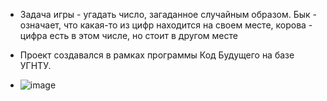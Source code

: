 - Задача игры - угадать число, загаданное случайным образом. Бык - означает, что какая-то из цифр находится на своем месте, корова - цифра есть в этом числе, но стоит в другом месте

- Проект создавался в рамках программы Код Будущего на базе УГНТУ.

- ![image](https://github.com/sainttivory/Game---Bulls-and-Cows/assets/154067081/29202707-821d-4daf-9fea-e774207b4e20)
